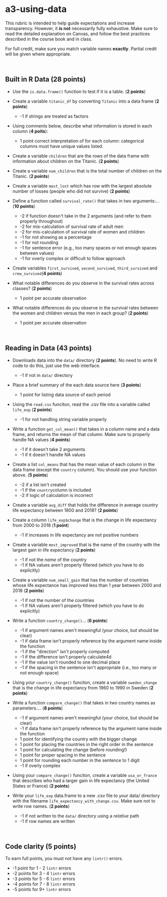 # a3-using-data
This rubric is intended to help guide expectations and increase transparency. However, it **is not** necessarily fully exhaustive. Make sure to read the detailed explanation on Canvas, and follow the best practices described in the course book and in class.

For full credit, make sure you match variable names **exactly**. Partial credit will be given where appropriate. 

<br>

## Built in R Data (**28 points**)
- Use the `is.data.frame()` function to test if it is a table. (**2 points**)

- Create a variable `titanic_df` by converting `Titanic` into a data frame (**2 points**)
    - -1 if strings are treated as factors

- Using comments below, describe what information is stored in each column (**4 poits**):
    - 1 point correct interpretation of for each column: categorical columns must have unique values listed.

- Create a variable `children` that are the rows of the data frame with information about children on the Titanic. (**2 points**)

- Create a variable `num_children` that is the total number of children on the Titanic. (**2 points**)

- Create a variable `most_lost` which has row with the largest absolute number of losses (people who did not survive) (**2 points**)


- Define a function called `survival_rate()` that takes in two arguments:... (**10 points**)
    - -2 if function doesn't take in the 2 arguments (and refer to them properly throughout)
    - -2 for mis-calculation of survival rate of adult men
    - -2 for mis-calculation of survival rate of women and children
    - -1 for not showing as a percentage
    - -1 for not rounding
    - -1 for sentence error (e.g., too many spaces or not enough spaces between values)
    - -1 for overly complex or difficult to follow approach

- Create variables `first_survived`, `second_survived`, `third_survived` and `crew_survived`(**4 points**)

- What notable differences do you observe in the survival rates across classes? (**2 points**)
    - 1 point per accurate observation

- What notable differences do you observe in the survival rates between the women and children versus the men in each group? (**2 points**)
    - 1 point per accurate observation

<br>

## Reading in Data (43 points)
- Downloads data into the `data/` directory (**2 points**). No need to write R code to do this, just use the web interface.
    - -1 if not in `data/` directory

- Place a brief summary of the each data source here (**3 points**)
    - 1 point for listing data source of each period

- Using the `read.csv` funciton, read the .csv file into a variable called `life_exp` (**2 points**)
    - -1 for not handling string variable properly 

- Write a function `get_col_mean()` that takes in a column name and a data frame, and returns the mean of that column. Make sure to properly handle NA values (**4 points**)
    - -1 if it doesn't take 2 arguments
    - -1 if it doesn't handle NA values

- Create a list `col_means` that has the mean value of each column in the data frame (except the `country` column). You should use your function above. (**5 points**)
    - -2 if a list isn't created
    - -1 if the `country`column is included
    - -2 if logic of calculation is incorrect

- Create a variable `avg_diff` that holds the difference in average country life expectancy between 1800 and 2018? (**2 points**)

- Create a column `life_exp$change` that is the change in life expectancy from 2000 to 2018 (**1 point**)
    - -1 if increases in life expectancy are not positive numbers

- Create a variable `most_improved` that is the name of the country with the largest gain in life expectancy (**2 points**)
    - -1 if not the _name_ of the country
    - -1 if NA values aren't properly filtered (which you have to do explicitly)

- Create a variable `num_small_gain` that has the number of countries whose life expectance has improved less than 1 year between 2000 and 2018 (**2 points**)
    - -1 if not the number of the countries
    - -1 if NA values aren't properly filtered (which you have to do explicitly)

- Write a function `country_change()`... (**6 points**)
    - -1 if argument names aren't meaningful (your choice, but should be clear)
    - -1 if data frame isn't properly reference by the argument name inside the function
    - -1 if the "direction" isn't properly computed
    - -1 if the difference isn't properly calculate4d
    - -1 if the value isn't rounded to one decimal place
    - -1 if the spacing in the sentence isn't appropriate (i.e., too many or not enough space)

- Using your `country_change()` funciton, create a variable `sweden_change` that is the change in life expectancy from 1960 to 1990 in Sweden (**2 points**)

- Write a function `compare_change()` that takes in two country names as parameters.... (**8 points**)
    - -1 if argument names aren't meaningful (your choice, but should be clear)
    - -1 if data frame isn't properly reference by the argument name inside the function
    - 1 point for identifying the country with the bigger change
    - 1 point for placing the countries in the right order in the sentence
    - 1 point for calculating the change (before rounding!)
    - 1 point for proper spacing in the sentence
    - 1 point for rounding each number in the sentence to 1 digit
    - -1 if overly complex

- Using your `compare_change()` funciton, create a variable `usa_or_france` that describes who had a larger gain in life expectancy (the United States or France) (**2 points**)

- Write your `life_exp` data.frame to a new .csv file to your data/ directory with the filename `life_expectancy_with_change.csv`. Make sure not to write row names. (**2 points**)
    - -1 if not written to the `data/` directory using a *relative* path
    - -1 if row names are written

<br>

## Code clarity (**5 points**)
To earn full points, you must not have any `lintr()` errors. 
- -1 point for 1 - 2 `lintr` errors
- -2 points for 3 - 4 `lintr` errors
- -3 points for 5 - 6 `lintr` errors
- -4 points for 7 - 8 `lintr` errors
- -5 points for 9+ `lintr` errors